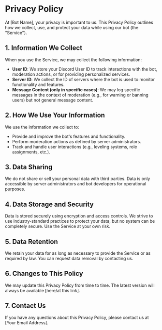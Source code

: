 # Privacy Policy

At [Bot Name], your privacy is important to us. This Privacy Policy outlines how we collect, use, and protect your data while using our bot (the "Service").

## 1. Information We Collect

When you use the Service, we may collect the following information:

- **User ID**: We store your Discord User ID to track interactions with the bot, moderation actions, or for providing personalized services.
- **Server ID**: We collect the ID of servers where the bot is used to monitor functionality and features.
- **Message Content (only in specific cases)**: We may log specific messages in the context of moderation (e.g., for warning or banning users) but not general message content.

## 2. How We Use Your Information

We use the information we collect to:

- Provide and improve the bot's features and functionality.
- Perform moderation actions as defined by server administrators.
- Track and handle user interactions (e.g., leveling systems, role assignments, etc.).

## 3. Data Sharing

We do not share or sell your personal data with third parties. Data is only accessible by server administrators and bot developers for operational purposes.

## 4. Data Storage and Security

Data is stored securely using encryption and access controls. We strive to use industry-standard practices to protect your data, but no system can be completely secure. Use the Service at your own risk.

## 5. Data Retention

We retain your data for as long as necessary to provide the Service or as required by law. You can request data removal by contacting us.

## 6. Changes to This Policy

We may update this Privacy Policy from time to time. The latest version will always be available [here/at this link].

## 7. Contact Us

If you have any questions about this Privacy Policy, please contact us at [Your Email Address].